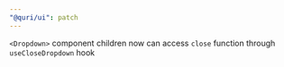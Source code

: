 ```yaml
---
"@quri/ui": patch
---
```


`<Dropdown>` component children now can access `close` function through `useCloseDropdown` hook
